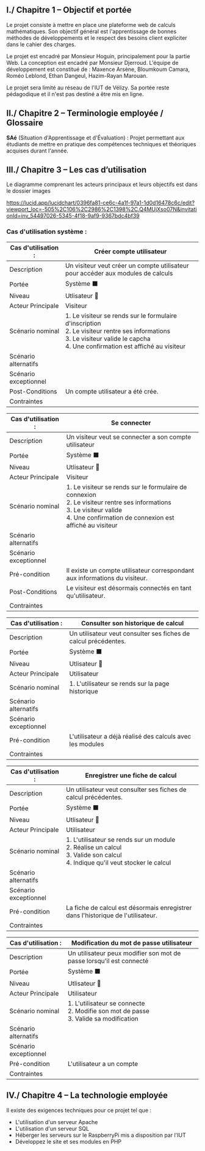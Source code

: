 ## I./ Chapitre 1 – Objectif et portée


Le projet consiste à mettre en place une plateforme web de calculs mathématiques. 
Son objectif général est l'apprentissage de bonnes méthodes de développements et le respect des besoins client expliciter dans le cahier des charges.

Le projet est encadré par Monsieur Hoguin, principalement pour la partie Web. La conception est encadré par Monsieur Djerroud. 
L'équipe de développement est constitué de : Maxence Arsène, Bloumkoum Camara, Roméo Leblond, Ethan Dangeul, Hazim-Rayan Marouan. 

Le projet sera limité au réseau de l'IUT de Vélizy. Sa portée reste pédagodique et il n'est pas destiné a être mis en ligne.


## II./ Chapitre 2 – Terminologie employée / Glossaire

**SAé** (Situation d'Apprentissage et d'Évaluation) : Projet permettant aux étudiants de mettre en pratique des compétences techniques et théoriques acquises durant l'année.

## III./ Chapitre 3 – Les cas d’utilisation

Le diagramme comprenant les acteurs principaux et leurs objectifs est dans le dossier images

https://lucid.app/lucidchart/0396fa81-ce6c-4a1f-97a1-1d0d16478c6c/edit?viewport_loc=-505%2C106%2C2986%2C1398%2C.Q4MUjXso07N&invitationId=inv_54497026-5345-4f18-9af9-9367bdc4bf39

### Cas d'utilisation système : 

| Cas d'utilisation : | Créer compte utilisateur                                                                                                                                                                   |
|---------------------|-------------------------------------------------------------------------------------------------------------------------------------------------------------------------------------------------|
| Description         | Un visiteur veut créer un compte utilisateur pour accéder aux modules de calculs                                                                                                                |
| Portée              | Système ⬛                                                                                                                                                                                       |
| Niveau              | Utlisateur 🌊                                                                                                                                                                                   |
| Acteur Principale   | Visiteur                                                                                                                                                                                        |                                                                                |
| Scénario nominal    | 1. Le visiteur se rends sur le formulaire d'inscription <br/> 2. Le visiteur rentre ses informations <br/> 3. Le visiteur valide le capcha <br/>  4. Une confirmation est affiché au visiteur <br/> |
| Scénario alternatifs |                                                                                                                                                                                                 |
| Scénario exceptionnel |                                                                                                                                                                                                 |
| Post-Conditions     | Un compte utilisateur a été crée.                                                                                                                                                               |
| Contraintes         |                                                                                                                                                                                                 |



| Cas d'utilisation : | Se connecter                                                                                                                                                                                         |
|--------------------|------------------------------------------------------------------------------------------------------------------------------------------------------------------------------------------------------|
| Description        | Un visiteur veut se connecter a son compte utilisateur                                                                                                                                               |
| Portée             | Système ⬛                                                                                                                                                                                            |
| Niveau             | Utlisateur 🌊                                                                                                                                                                                        |
| Acteur Principale  | Visiteur                                                                                                                                                                                             |                                                                                |
| Scénario nominal   | 1. Le visiteur se rends sur le formulaire de connexion <br/> 2. Le visiteur rentre ses informations <br/> 3. Le visiteur valide <br/> 4. Une confirmation de connexion est affiché au visiteur <br/> |
| Scénario alternatifs|                                                                                                                                                                                                      |
| Scénario exceptionnel|                                                                                                                                                                                                      |
| Pré-condition      | Il existe un compte utilisateur correspondant aux informations du visiteur.                                                                                                                          |
| Post-Conditions    | Le visiteur est désormais connectés en tant qu'utilisateur.                                                                                                                                          |
| Contraintes        |                                                                                                                                                                                                      |


| Cas d'utilisation :| Consulter son historique de calcul                              |
|--------------------|-----------------------------------------------------------------|
| Description        | Un utilisateur veut consulter ses fiches de calcul précédentes. |
| Portée             | Système ⬛                                                       |
| Niveau             | Utlisateur 🌊                                                   |
| Acteur Principale  | Utilisateur                                                     |                                                                          
| Scénario nominal   | 1. L'utilisateur se rends sur la page historique <br/>          |
| Scénario alternatifs |                                                                 |
| Scénario exceptionnel |                                                                 |
| Pré-condition      | L'utilisateur a déjà réalisé des calculs avec les modules       |
| Contraintes        |                                                                 |

| Cas d'utilisation :| Enregistrer une fiche de calcul                                                                                                             |
|--------------------|---------------------------------------------------------------------------------------------------------------------------------------------|
| Description        | Un utilisateur veut consulter ses fiches de calcul précédentes.                                                                             |
| Portée             | Système ⬛                                                                                                                                   |
| Niveau             | Utlisateur 🌊                                                                                                                               |
| Acteur Principale  | Utilisateur                                                                                                                                 |                                                                          
| Scénario nominal   | 1. L'utilisateur se rends sur un module <br/> 2. Réalise un calcul <br/> 3. Valide son calcul <br/> 4. Indique qu'il veut stocker le calcul |
| Scénario alternatifs |                                                                                                                                             |
| Scénario exceptionnel |                                                                                                                                             |
| Pré-condition      | La fiche de calcul est désormais enregistrer dans l'historique de l'utilisateur.                                                            |
| Contraintes        |                                                                                                                                             |

| Cas d'utilisation :| Modification du mot de passe utilisateur                                                                                                             |
|--------------------|---------------------------------------------------------------------------------------------------------------------------------------------|
| Description        | Un utilisateur peux modifier son mot de passe lorsqu'il est connecté                                                                          |
| Portée             | Système ⬛                                                                                                                                   |
| Niveau             | Utlisateur 🌊                                                                                                                               |
| Acteur Principale  | Utilisateur                                                                                                                                 |                                                                          
| Scénario nominal   | 1. L'utilisateur se connecte <br/> 2. Modifie son mot de passe <br/> 3. Valide sa modification <br/> |
| Scénario alternatifs |                                                                                                                                             |
| Scénario exceptionnel |                                                                                                                                             |
| Pré-condition      | L'utilisateur a un compte                                                           |
| Contraintes        |                                                                                                                                             |



## IV./ Chapitre 4 – La technologie employée

Il existe des exigences techniques pour ce projet tel que :
- L'utilisation d'un serveur Apache
- L'utilisation d'un serveur SQL
- Héberger les serveurs sur le RaspberryPi mis a disposition par l'IUT
- Développez le site et ses modules en PHP

